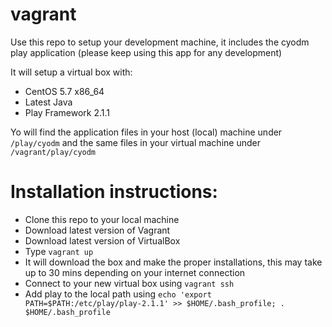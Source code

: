 vagrant
=======
Use this repo to setup your development machine, it includes the cyodm play application (please keep using this app for any development)

It will setup a virtual box with: 

- CentOS 5.7 x86_64
- Latest Java
- Play Framework 2.1.1


Yo will find the application files in your host (local) machine under `/play/cyodm` and the same files in your virtual machine under `/vagrant/play/cyodm`

Installation instructions:
=======

- Clone this repo to your local machine
- Download latest version of Vagrant
- Download latest version of VirtualBox
- Type `vagrant up`
- It will download the box and make the proper installations, this may take up to 30 mins depending on your internet connection
- Connect to your new virtual box using `vagrant ssh`
- Add play to the local path using 
  `echo 'export PATH=$PATH:/etc/play/play-2.1.1' >> $HOME/.bash_profile;
    . $HOME/.bash_profile`
